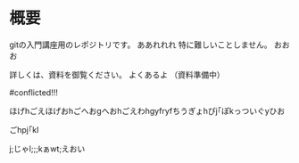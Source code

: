 # 概要
gitの入門講座用のレポジトリです。
ああれれれ
特に難しいことしません。
おおお

詳しくは、資料を御覧ください。
よくあるよ
（資料準備中）


#conflicted!!!

ほげhごえほげおhごへおgへおhごえわhgyfryfちうぎょhぴj｢ぽkっついぐyひお

ごhpj｢kl

j;じゃl;;;kぁwt;えおい
